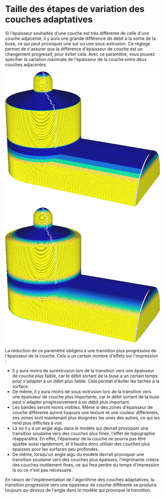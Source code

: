 Taille des étapes de variation des couches adaptatives
====
Si l'épaisseur souhaitée d'une couche est très différente de celle d'une couche adjacente, il y aura une grande différence de débit à la sortie de la buse, ce qui peut provoquer une sur ou une sous-extrusion. Ce réglage permet de s'assurer que la différence d'épaisseur de couche est un changement progressif, pour éviter cela. Avec ce paramètre, vous pouvez spécifier la variation maximale de l'épaisseur de la couche entre deux couches adjacentes.

![Une grande taille de pas permet des changements très soudains dans l'épaisseur de la couche](../../../articles/images/adaptive_layer_height_variation_step_0_05.png)
![Une petite taille de pas nécessite des changements d'épaisseur de couche pour être plus lisse](../../../articles/images/adaptive_layer_height_enabled.png)

La réduction de ce paramètre obligera à une transition plus progressive de l'épaisseur de la couche. Cela a un certain nombre d'effets sur l'impression :
* Il y aura moins de surextrusion lors de la transition vers une épaisseur de couche plus faible, car le débit sortant de la buse a un certain temps pour s'adapter à un débit plus faible. Cela permet d'éviter les taches à la surface.
* De même, il y aura moins de sous-extrusion lors de la transition vers une épaisseur de couche plus importante, car le débit sortant de la buse peut s'adapter progressivement à un débit plus important.
* Les bandes seront moins visibles. Même si des zones d'épaisseur de couche différente auront toujours une texture et une couleur différentes, ces zones sont maintenant plus éloignées les unes des autres, ce qui les rend plus difficiles à voir.
* Là où il y a un angle aigu dans le modèle qui devrait provoquer une transition soudaine vers des couches plus fines, l'effet de topographie réapparaîtra. En effet, l'épaisseur de la couche ne pourra pas être ajustée aussi rapidement, et il faudra donc utiliser des couches plus épaisses pour les surfaces peu profondes.
* De même, lorsqu'un angle aigu du modèle devrait provoquer une transition soudaine vers des couches plus épaisses, l'imprimante créera des couches inutilement fines, ce qui fera perdre du temps d'impression là où ce n'est pas nécessaire.

En raison de l'implémentation de l'algorithme des couches adaptatives, la transition progressive vers une épaisseur de couche différente se produira toujours *au-dessus* de l'angle dans le modèle qui provoque la transition.


